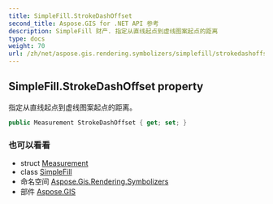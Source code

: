 ```yaml
---
title: SimpleFill.StrokeDashOffset
second_title: Aspose.GIS for .NET API 参考
description: SimpleFill 财产. 指定从直线起点到虚线图案起点的距离
type: docs
weight: 70
url: /zh/net/aspose.gis.rendering.symbolizers/simplefill/strokedashoffset/
---
```

## SimpleFill.StrokeDashOffset property

指定从直线起点到虚线图案起点的距离。

```csharp
public Measurement StrokeDashOffset { get; set; }
```

### 也可以看看

* struct [Measurement](../../../aspose.gis.rendering/measurement/)
* class [SimpleFill](../)
* 命名空间 [Aspose.Gis.Rendering.Symbolizers](../../simplefill/)
* 部件 [Aspose.GIS](../../../)


